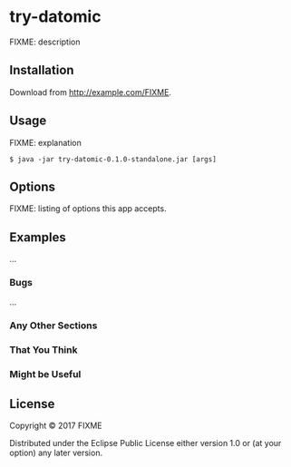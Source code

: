 # try-datomic

FIXME: description

## Installation

Download from http://example.com/FIXME.

## Usage

FIXME: explanation

    $ java -jar try-datomic-0.1.0-standalone.jar [args]

## Options

FIXME: listing of options this app accepts.

## Examples

...

### Bugs

...

### Any Other Sections
### That You Think
### Might be Useful

## License

Copyright © 2017 FIXME

Distributed under the Eclipse Public License either version 1.0 or (at
your option) any later version.
